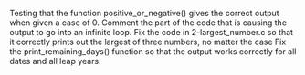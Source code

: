 Testing  that the function positive_or_negative() gives the correct output when given a case of 0.
Comment the part of the code that is causing the output to go into an infinite loop.
Fix the code in 2-largest_number.c so that it correctly prints out the largest of three numbers, no matter the case
Fix the print_remaining_days() function so that the output works correctly for all dates and all leap years.

